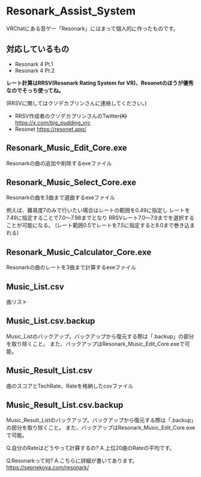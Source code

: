 # Resonark_Assist_System

VRChatにある音ゲー「Resonark」にはまって個人的に作ったものです。

## 対応しているもの
- Resonark 4 Pt.1
- Resonark 4 Pt.2

**レート計算はRRSV(Resonark Rating System for VR)、Resonetのほうが優秀なのでそっち使ってね。**

(RRSVに関してはクソデカプリンさんに連絡してください。)
- RRSV作成者のクソデカプリンさんのTwitter~~(X)~~
https://x.com/big_pudding_vrc
- Resonet
https://resonet.app/

## Resonark_Music_Edit_Core.exe
Resonarkの曲の追加や削除するexeファイル

## Resonark_Music_Select_Core.exe
Resonarkの曲を3曲まで選曲するexeファイル

例えば、難易度7のみで行いたい場合はレートの範囲を0.49に指定し
レートを7.49に指定することで7.0～7.98までとなり
RRSVレート7.0～7.9までを選択することが可能になる。
(レート範囲0.5でレートを7.5に指定すると8.0まで巻き込まれる)

## Resonark_Music_Calculator_Core.exe
Resonarkの曲のレートを3曲まで計算するexeファイル

## Music_List.csv
曲リスト

## Music_List.csv.backup
Music_Listのバックアップ。バックアップから復元する際は「.backup」の部分を取り除くこと。
また、バックアップはResonark_Music_Edit_Core.exeで可能。

## Music_Result_List.csv
曲のスコアとTechRate、Rateを格納したcsvファイル

## Music_Result_List.csv.backup
Music_Result_Listのバックアップ。バックアップから復元する際は「.backup」の部分を取り除くこと。
また、バックアップはResonark_Music_Edit_Core.exeで可能。

Q.自分のRateはどうやって計算するの?
A.上位20曲のRateの平均です。

Q.Resonarkって何?
A.こちらに詳細が書いてあります。
https://sepnekoya.com/resonark/